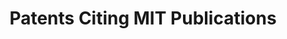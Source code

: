 ---
layout: default
cost: None
description: 'This collection encompasses patents that cite the scholarly works of
  Massachusetts Institute of Technology. '
location: https://www.lens.org/lens/search/patent/list?collectionId=22790&p=0&n=10
record_creation_timestamp: 11/19/2020 17:20:46
shortname: patents_citing_mit
tags: '[citations to scholarly literature]'
title: Patents Citing MIT Publications
uuid: 6476ac03-71ee-4480-b2aa-e25871179689
---